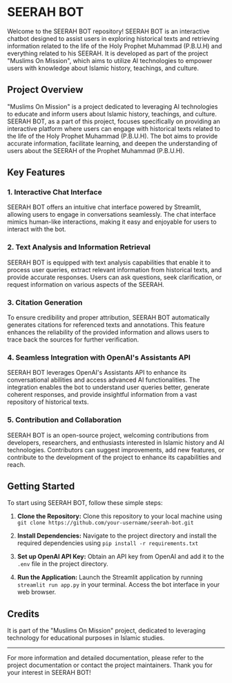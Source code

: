 # SEERAH BOT

Welcome to the SEERAH BOT repository! SEERAH BOT is an interactive chatbot designed to assist users in exploring historical texts and retrieving information related to the life of the Holy Prophet Muhammad (P.B.U.H) and everything related to his SEERAH. It is developed as part of the project "Muslims On Mission", which aims to utilize AI technologies to empower users with knowledge about Islamic history, teachings, and culture.

## Project Overview

"Muslims On Mission" is a project dedicated to leveraging AI technologies to educate and inform users about Islamic history, teachings, and culture. SEERAH BOT, as a part of this project, focuses specifically on providing an interactive platform where users can engage with historical texts related to the life of the Holy Prophet Muhammad (P.B.U.H). The bot aims to provide accurate information, facilitate learning, and deepen the understanding of users about the SEERAH of the Prophet Muhammad (P.B.U.H).

## Key Features

### 1. Interactive Chat Interface
SEERAH BOT offers an intuitive chat interface powered by Streamlit, allowing users to engage in conversations seamlessly. The chat interface mimics human-like interactions, making it easy and enjoyable for users to interact with the bot.

### 2. Text Analysis and Information Retrieval
SEERAH BOT is equipped with text analysis capabilities that enable it to process user queries, extract relevant information from historical texts, and provide accurate responses. Users can ask questions, seek clarification, or request information on various aspects of the SEERAH.

### 3. Citation Generation
To ensure credibility and proper attribution, SEERAH BOT automatically generates citations for referenced texts and annotations. This feature enhances the reliability of the provided information and allows users to trace back the sources for further verification.

### 4. Seamless Integration with OpenAI's Assistants API
SEERAH BOT leverages OpenAI's Assistants API to enhance its conversational abilities and access advanced AI functionalities. The integration enables the bot to understand user queries better, generate coherent responses, and provide insightful information from a vast repository of historical texts.

### 5. Contribution and Collaboration
SEERAH BOT is an open-source project, welcoming contributions from developers, researchers, and enthusiasts interested in Islamic history and AI technologies. Contributors can suggest improvements, add new features, or contribute to the development of the project to enhance its capabilities and reach.

## Getting Started

To start using SEERAH BOT, follow these simple steps:

1. **Clone the Repository:** Clone this repository to your local machine using `git clone https://github.com/your-username/seerah-bot.git`

2. **Install Dependencies:** Navigate to the project directory and install the required dependencies using `pip install -r requirements.txt`

3. **Set up OpenAI API Key:** Obtain an API key from OpenAI and add it to the `.env` file in the project directory.

4. **Run the Application:** Launch the Streamlit application by running `streamlit run app.py` in your terminal. Access the bot interface in your web browser.

## Credits

It is part of the "Muslims On Mission" project, dedicated to leveraging technology for educational purposes in Islamic studies.

---

For more information and detailed documentation, please refer to the project documentation or contact the project maintainers. Thank you for your interest in SEERAH BOT!
